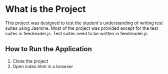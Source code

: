 # What is the Project
This project was designed to test the student's understanding of writing test suites using Jasmine. Most of the project was provided except for the test suites in feedreader.js. Test suites need to be written in feedreader.js

## How to Run the Application
1. Clone the project
2. Open index.html in a browser
